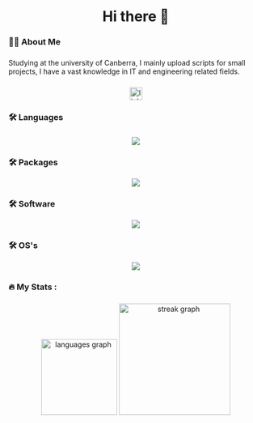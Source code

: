 <h1 align="center">Hi there 👋</h1>

###

<h3 align="left">👩‍💻  About Me</h3>

###

<p align="left">Studying at the university of Canberra, I mainly upload scripts for small projects, I have a vast knowledge in IT and engineering related fields. </p>

###

<div align="center">
  <a href="https://www.linkedin.com/in/anthony-bebek-52b30a2b7/" target="_blank">
    <img src="https://img.shields.io/static/v1?message=LinkedIn&logo=linkedin&label=&color=0077B5&logoColor=white&labelColor=&style=for-the-badge" height="25" alt="linkedin logo"  />
  </a>
</div>

###

<h3 align="left">🛠 Languages</h3>

###

<p align="center">
  <a href="https://skillicons.dev">
    <img src="https://skillicons.dev/icons?i=py,arduino,c,cpp,bash,go,html,css,java,js,php,powershell,md" />
  </a>
</p>

<h3 align="left">🛠 Packages</h3>

<p align="center">
  <a href="https://skillicons.dev">
    <img src="https://skillicons.dev/icons?i=flask,jquery,opencv,pytorch,tensorflow" />
  </a>
</p>

<h3 align="left">🛠 Software</h3>

<p align="center">
  <a href="https://skillicons.dev">
    <img src="https://skillicons.dev/icons?i=docker,cmake,git,github,gitlab,matlab,mysql,sqlite,nginx,opencv,vscode,blender" />
  </a>
</p>

<h3 align="left">🛠 OS's</h3>

<p align="center">
  <a href="https://skillicons.dev">
    <img src="https://skillicons.dev/icons?i=windows,debian,ubuntu,linux,raspberrypi,ros" />
  </a>
</p>





<h3 align="left">🔥   My Stats :</h3>

###

<div align="center">
  <img src="https://github-readme-stats.vercel.app/api/top-langs?username=AnthonyBebek&locale=en&hide_title=false&layout=compact&card_width=320&langs_count=5&theme=dracula&hide_border=false&order=2" height="150" alt="languages graph"  />
  <img src="https://streak-stats.demolab.com?user=AnthonyBebek&locale=en&mode=daily&theme=dark&hide_border=false&border_radius=5&order=3" height="220" alt="streak graph"  />
</div>

###
